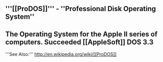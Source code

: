 '''[[ProDOS]]''' - ''Professional Disk Operating System''
----
The Operating System for the Apple II series of computers. Succeeded [[AppleSoft]] DOS 3.3
----
'''See Also:''' http://en.wikipedia.org/wiki/[[ProDOS]]
